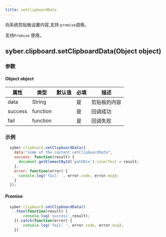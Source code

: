 ```yaml
---
title: setClipboardData
---
```


向系统剪贴板设置内容,支持 `promise`调用。

支持`Promise` 使用。


## syber.clipboard.setClipboardData(Object object)
### 参数
#### Object object
| 属性     | 类型   | 默认值  |  必填 | 描述                         |
| ---------- | ------- | -------- | ---------------- | ----------------------------------|
| data    | String   |  | 是       | 剪贴板的内容           |
| success | function |  |  是       | 回调成功      |
| fail   | function |  |  是       | 回调失败      |

### 示例
```javascript
  syber.clipboard.setClipboardData({
    data:"some of the content setClipboardData",
    success: function(result) {
      document.getElementById('pathDiv').innerText = result;
    },
    error: function(error) {
      console.log('fail: ', error.code, error.msg);
    }
  }); 
```

#### Promise
``` javascript
  syber.clipboard.setClipboardData()
    .then(function(result) {
        console.log('success',result); 
    }).catch(function(error) {
        console.log('fail: ', error.code, error.msg);
    })
```
